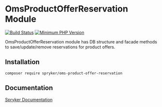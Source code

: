 # OmsProductOfferReservation Module
[![Build Status](https://travis-ci.org/spryker/oms-product-offer-reservation.svg)](https://travis-ci.org/spryker/oms-product-offer-reservation)
[![Minimum PHP Version](https://img.shields.io/badge/php-%3E%3D%207.2-8892BF.svg)](https://php.net/)

OmsProductOfferReservation module has DB structure and facade methods to save/update/remove reservations for product offers.

## Installation

```
composer require spryker/oms-product-offer-reservation
```

## Documentation

[Spryker Documentation](https://academy.spryker.com/developing_with_spryker/module_guide/modules.html)
